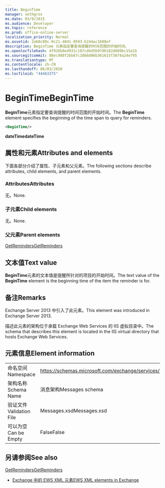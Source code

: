 ```yaml
---
title: BeginTime
manager: sethgros
ms.date: 03/9/2015
ms.audience: Developer
ms.topic: reference
ms.prod: office-online-server
localization_priority: Normal
ms.assetid: 2a60c89c-9c21-4041-9593-b244ac1608ef
description: BeginTime 元素指定要查询提醒的时间范围的开始时间。
ms.openlocfilehash: 4f926b8e4931c187cd4d5b97d6182d609bc15a1b
ms.sourcegitcommit: 88ec988f2bb67c1866d06b361615f3674a24e795
ms.translationtype: MT
ms.contentlocale: zh-CN
ms.lasthandoff: 06/03/2020
ms.locfileid: "44463375"
---
```

# <a name="begintime"></a><span data-ttu-id="cb0ad-103">BeginTime</span><span class="sxs-lookup"><span data-stu-id="cb0ad-103">BeginTime</span></span>

<span data-ttu-id="cb0ad-104">**BeginTime**元素指定要查询提醒的时间范围的开始时间。</span><span class="sxs-lookup"><span data-stu-id="cb0ad-104">The **BeginTime** element specifies the beginning of the time span to query for reminders.</span></span> 
  
```XML
<BeginTime/>
```

 <span data-ttu-id="cb0ad-105">**dateTime**</span><span class="sxs-lookup"><span data-stu-id="cb0ad-105">**dateTime**</span></span>
## <a name="attributes-and-elements"></a><span data-ttu-id="cb0ad-106">属性和元素</span><span class="sxs-lookup"><span data-stu-id="cb0ad-106">Attributes and elements</span></span>

<span data-ttu-id="cb0ad-107">下面各部分介绍了属性、子元素和父元素。</span><span class="sxs-lookup"><span data-stu-id="cb0ad-107">The following sections describe attributes, child elements, and parent elements.</span></span>
  
### <a name="attributes"></a><span data-ttu-id="cb0ad-108">Attributes</span><span class="sxs-lookup"><span data-stu-id="cb0ad-108">Attributes</span></span>

<span data-ttu-id="cb0ad-109">无。</span><span class="sxs-lookup"><span data-stu-id="cb0ad-109">None.</span></span>
  
### <a name="child-elements"></a><span data-ttu-id="cb0ad-110">子元素</span><span class="sxs-lookup"><span data-stu-id="cb0ad-110">Child elements</span></span>

<span data-ttu-id="cb0ad-111">无。</span><span class="sxs-lookup"><span data-stu-id="cb0ad-111">None.</span></span>
  
### <a name="parent-elements"></a><span data-ttu-id="cb0ad-112">父元素</span><span class="sxs-lookup"><span data-stu-id="cb0ad-112">Parent elements</span></span>

[<span data-ttu-id="cb0ad-113">GetReminders</span><span class="sxs-lookup"><span data-stu-id="cb0ad-113">GetReminders</span></span>](getreminders.md)
  
## <a name="text-value"></a><span data-ttu-id="cb0ad-114">文本值</span><span class="sxs-lookup"><span data-stu-id="cb0ad-114">Text value</span></span>

<span data-ttu-id="cb0ad-115">**BeginTime**元素的文本值是提醒所针对的项目的开始时间。</span><span class="sxs-lookup"><span data-stu-id="cb0ad-115">The text value of the **BeginTime** element is the beginning time of the item the reminder is for.</span></span> 
  
## <a name="remarks"></a><span data-ttu-id="cb0ad-116">备注</span><span class="sxs-lookup"><span data-stu-id="cb0ad-116">Remarks</span></span>

<span data-ttu-id="cb0ad-117">Exchange Server 2013 中引入了此元素。</span><span class="sxs-lookup"><span data-stu-id="cb0ad-117">This element was introduced in Exchange Server 2013.</span></span>
  
<span data-ttu-id="cb0ad-118">描述此元素的架构位于承载 Exchange Web Services 的 IIS 虚拟目录中。</span><span class="sxs-lookup"><span data-stu-id="cb0ad-118">The schema that describes this element is located in the IIS virtual directory that hosts Exchange Web Services.</span></span>
  
## <a name="element-information"></a><span data-ttu-id="cb0ad-119">元素信息</span><span class="sxs-lookup"><span data-stu-id="cb0ad-119">Element information</span></span>

|||
|:-----|:-----|
|<span data-ttu-id="cb0ad-120">命名空间</span><span class="sxs-lookup"><span data-stu-id="cb0ad-120">Namespace</span></span>  <br/> |https://schemas.microsoft.com/exchange/services/2006/messages  <br/> |
|<span data-ttu-id="cb0ad-121">架构名称</span><span class="sxs-lookup"><span data-stu-id="cb0ad-121">Schema Name</span></span>  <br/> |<span data-ttu-id="cb0ad-122">消息架构</span><span class="sxs-lookup"><span data-stu-id="cb0ad-122">Messages schema</span></span>  <br/> |
|<span data-ttu-id="cb0ad-123">验证文件</span><span class="sxs-lookup"><span data-stu-id="cb0ad-123">Validation File</span></span>  <br/> |<span data-ttu-id="cb0ad-124">Messages.xsd</span><span class="sxs-lookup"><span data-stu-id="cb0ad-124">Messages.xsd</span></span>  <br/> |
|<span data-ttu-id="cb0ad-125">可以为空</span><span class="sxs-lookup"><span data-stu-id="cb0ad-125">Can be Empty</span></span>  <br/> |<span data-ttu-id="cb0ad-126">False</span><span class="sxs-lookup"><span data-stu-id="cb0ad-126">False</span></span>  <br/> |
   
## <a name="see-also"></a><span data-ttu-id="cb0ad-127">另请参阅</span><span class="sxs-lookup"><span data-stu-id="cb0ad-127">See also</span></span>



[<span data-ttu-id="cb0ad-128">GetReminders</span><span class="sxs-lookup"><span data-stu-id="cb0ad-128">GetReminders</span></span>](getreminders.md)


- [<span data-ttu-id="cb0ad-129">Exchange 中的 EWS XML 元素</span><span class="sxs-lookup"><span data-stu-id="cb0ad-129">EWS XML elements in Exchange</span></span>](ews-xml-elements-in-exchange.md)

